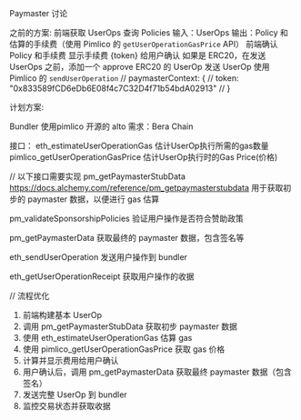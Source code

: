 Paymaster 讨论

之前的方案:
前端获取 UserOps
查询 Policies
输入：UserOps
输出：Policy 和估算的手续费（使用 Pimlico 的 `getUserOperationGasPrice` API）
前端确认 Policy 和手续费
显示手续费 {token} 给用户确认
如果是 ERC20，在发送 UserOps 之前，添加一个 approve ERC20 的 UserOp
发送 UserOp
使用 Pimlico 的 `sendUserOperation`
// paymasterContext: {
//   token: "0x833589fCD6eDb6E08f4c7C32D4f71b54bdA02913"
// }

计划方案:

Bundler 使用pimlico 开源的 alto
需求：Bera Chain

接口：
eth_estimateUserOperationGas
	估计UserOp执行所需的gas数量
pimlico_getUserOperationGasPrice
	估计UserOp执行时的Gas Price(价格)

// 以下接口需要实现
pm_getPaymasterStubData
	https://docs.alchemy.com/reference/pm_getpaymasterstubdata
	用于获取初步的 paymaster 数据，以便进行 gas 估算

pm_validateSponsorshipPolicies
	验证用户操作是否符合赞助政策

pm_getPaymasterData
	获取最终的 paymaster 数据，包含签名等

eth_sendUserOperation
	发送用户操作到 bundler

eth_getUserOperationReceipt
	获取用户操作的收据

// 流程优化
1. 前端构建基本 UserOp
2. 调用 pm_getPaymasterStubData 获取初步 paymaster 数据
3. 使用 eth_estimateUserOperationGas 估算 gas
4. 使用 pimlico_getUserOperationGasPrice 获取 gas 价格
5. 计算并显示费用给用户确认
6. 用户确认后，调用 pm_getPaymasterData 获取最终 paymaster 数据（包含签名）
7. 发送完整 UserOp 到 bundler
8. 监控交易状态并获取收据
